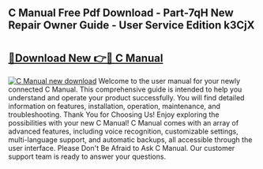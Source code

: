## C Manual Free Pdf Download - Part-7qH New Repair Owner Guide - User Service Edition k3CjX

# <h2><a href="http://bc40146.oget.top/?id=C+Manual">🔗Download New 👉🔴 C Manual</a></h2>

[![C Manual new download](https://i.imgur.com/5g1atiW.png)](http://bc40146.oget.top/?id=C+Manual)
Welcome to the user manual for your newly connected C Manual. This comprehensive guide is intended to help you understand and operate your product successfully. You will find detailed information on features, installation, operation, maintenance, and troubleshooting. Thank You for Choosing Us! Enjoy exploring the possibilities with your new C Manual! C Manual comes with an array of advanced features, including voice recognition, customizable settings, multi-language support, and automatic backups, all accessible through the user interface. Please Don't Be Afraid to Ask C Manual. Our customer support team is ready to answer your questions.

